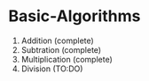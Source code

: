 # Basic-Algorithms

1. Addition (complete)
2. Subtration (complete)
3. Multiplication (complete)
4. Division (TO:DO)